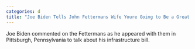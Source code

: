 ```yaml
---
categories: d
title: "Joe Biden Tells John Fettermans Wife Youre Going to Be a Great Great Lady in the Senate"
---
```

Joe Biden commented on the Fettermans as he appeared with them in Pittsburgh, Pennsylvania to talk about his infrastructure bill.